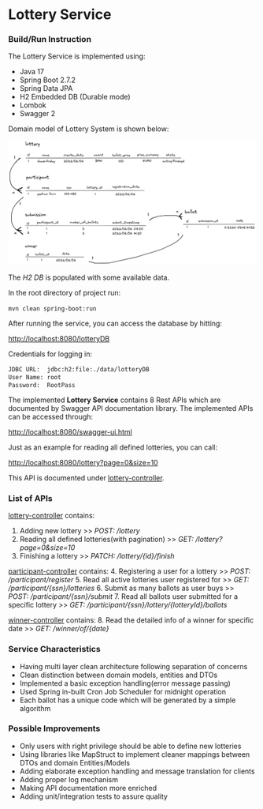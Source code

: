 # Lottery Service


### Build/Run Instruction

The Lottery Service is implemented using:
* Java 17
* Spring Boot 2.7.2
* Spring Data JPA
* H2 Embedded DB (Durable mode)
* Lombok
* Swagger 2

Domain model of Lottery System is shown below:

![Alt text](data-model.png?raw=true "Lottery Data Model")

The *H2 DB* is populated with some available data.

In the root directory of project run:

`mvn clean spring-boot:run`

After running the service, you can access the database 
by hitting:

[http://localhost:8080/lotteryDB](http://localhost:8080/lotteryDB)

Credentials for logging in:

```
JDBC URL:  jdbc:h2:file:./data/lotteryDB
User Name: root
Password:  RootPass
```

The implemented **Lottery Service** contains 8 Rest APIs 
which are documented by Swagger API documentation library. 
The implemented APIs can be accessed through:

[http://localhost:8080/swagger-ui.html](http://localhost:8080/swagger-ui.html)

Just as an example for reading all defined lotteries, 
you can call:

[http://localhost:8080/lottery?page=0&size=10](http://localhost:8080/lottery?page=0&size=10)

This API is documented under 
[lottery-controller](http://localhost:8080/swagger-ui.html#/lottery-controller).


### List of APIs 

[lottery-controller](http://localhost:8080/swagger-ui.html#/lottery-controller) contains:

1. Adding new lottery >> _POST: /lottery_
2. Reading all defined lotteries(with pagination) >> _GET: /lottery?page=0&size=10_
3. Finishing a lottery >> _PATCH: /lottery/{id}/finish_

[participant-controller](http://localhost:8080/swagger-ui.html#/participant-controller) contains:
4. Registering a user for a lottery >> _POST: /participant/register_
5. Read all active lotteries user registered for >> _GET: /participant/{ssn}/lotteries_
6. Submit as many ballots as user buys >> _POST: /participant/{ssn}/submit_
7. Read all ballots user submitted for a specific lottery >> _GET: /participant/{ssn}/lottery/{lotteryId}/ballots_

[winner-controller](http://localhost:8080/swagger-ui.html#/winner-controller) contains:
8. Read the detailed info of a winner for specific date >> _GET: /winner/of/{date}_


### Service Characteristics

* Having multi layer clean architecture following separation of concerns
* Clean distinction between domain models, entities and DTOs
* Implemented a basic exception handling(error message passing)
* Used Spring in-built Cron Job Scheduler for midnight operation
* Each ballot has a unique code which will be generated by a simple algorithm


### Possible Improvements

* Only users with right privilege should be able to define new lotteries 
* Using libraries like MapStruct to implement cleaner mappings between DTOs and domain Entities/Models
* Adding elaborate exception handling and message translation for clients
* Adding proper log mechanism
* Making API documentation more enriched
* Adding unit/integration tests to assure quality